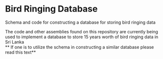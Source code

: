 # Bird Ringing Database
Schema and code for constructing a database for storing bird ringing data

The code and other assemblies found on this repository are currently being used to implement a database to store 15 years worth of bird ringing data in Sri Lanka  
** If one is to utilize the schema in constructing a similar database please read this text**  
